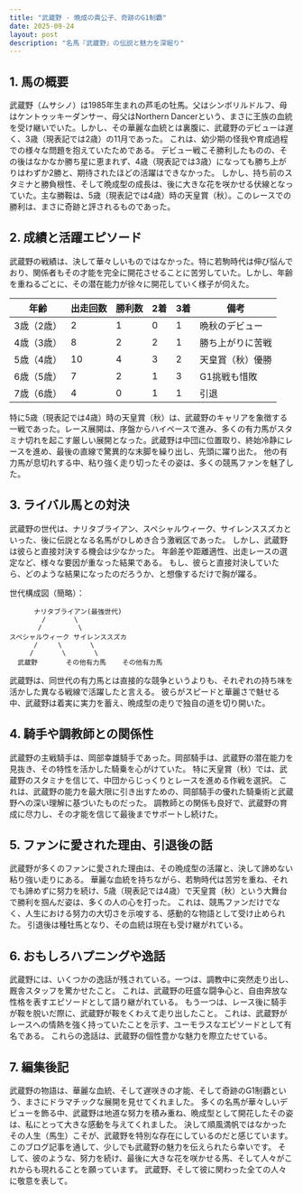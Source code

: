 ```yaml
---
title: "武蔵野 - 晩成の貴公子、奇跡のG1制覇"
date: 2025-09-24
layout: post
description: "名馬『武蔵野』の伝説と魅力を深堀り"
---
```


## 1. 馬の概要

武蔵野（ムサシノ）は1985年生まれの芦毛の牡馬。父はシンボリルドルフ、母はケントゥッキーダンサー、母父はNorthern Dancerという、まさに王族の血統を受け継いでいた。しかし、その華麗な血統とは裏腹に、武蔵野のデビューは遅く、3歳（現表記では2歳）の11月であった。  これは、幼少期の怪我や育成過程での様々な問題を抱えていたためである。  デビュー戦こそ勝利したものの、その後はなかなか勝ち星に恵まれず、4歳（現表記では3歳）になっても勝ち上がりはわずか2勝と、期待されたほどの活躍はできなかった。  しかし、持ち前のスタミナと勝負根性、そして晩成型の成長は、後に大きな花を咲かせる伏線となっていた。主な勝鞍は、5歳（現表記では4歳）時の天皇賞（秋）。このレースでの勝利は、まさに奇跡と評されるものであった。


## 2. 成績と活躍エピソード

武蔵野の戦績は、決して華々しいものではなかった。特に若駒時代は伸び悩んでおり、関係者もその才能を完全に開花させることに苦労していた。しかし、年齢を重ねるごとに、その潜在能力が徐々に開花していく様子が伺えた。

| 年齢 | 出走回数 | 勝利数 | 2着 | 3着 | 備考 |
|---|---|---|---|---|---|
| 3歳（2歳） | 2 | 1 | 0 | 1 | 晩秋のデビュー |
| 4歳（3歳） | 8 | 2 | 2 | 1 | 勝ち上がりに苦戦 |
| 5歳（4歳） | 10 | 4 | 3 | 2 | 天皇賞（秋）優勝 |
| 6歳（5歳） | 7 | 2 | 1 | 3 | G1挑戦も惜敗 |
| 7歳（6歳） | 4 | 0 | 1 | 1 | 引退 |


特に5歳（現表記では4歳）時の天皇賞（秋）は、武蔵野のキャリアを象徴する一戦であった。レース展開は、序盤からハイペースで進み、多くの有力馬がスタミナ切れを起こす厳しい展開となった。武蔵野は中団に位置取り、終始冷静にレースを進め、最後の直線で驚異的な末脚を繰り出し、先頭に躍り出た。  他の有力馬が息切れする中、粘り強く走り切ったその姿は、多くの競馬ファンを魅了した。


## 3. ライバル馬との対決

武蔵野の世代は、ナリタブライアン、スペシャルウィーク、サイレンススズカといった、後に伝説となる名馬がひしめき合う激戦区であった。  しかし、武蔵野は彼らと直接対決する機会は少なかった。  年齢差や距離適性、出走レースの選定など、様々な要因が重なった結果である。  もし、彼らと直接対決していたら、どのような結果になったのだろうか、と想像するだけで胸が躍る。

世代構成図（簡略）：

```
      ナリタブライアン(最強世代)
        /       \
       /         \
スペシャルウィーク サイレンススズカ
      /     \       \
     /       \       \
  武蔵野       その他有力馬    その他有力馬
```

武蔵野は、同世代の有力馬とは直接的な競争というよりも、それぞれの持ち味を活かした異なる戦線で活躍したと言える。  彼らがスピードと華麗さで魅せる中、武蔵野は着実に実力を蓄え、晩成型の走りで独自の道を切り開いた。


## 4. 騎手や調教師との関係性

武蔵野の主戦騎手は、岡部幸雄騎手であった。岡部騎手は、武蔵野の潜在能力を見抜き、その特性を活かした騎乗を心がけていた。  特に天皇賞（秋）では、武蔵野のスタミナを信じて、中団からじっくりとレースを進める作戦を選択。  これは、武蔵野の能力を最大限に引き出すための、岡部騎手の優れた騎乗術と武蔵野への深い理解に基づいたものだった。  調教師との関係も良好で、武蔵野の育成に尽力し、その才能を信じて最後までサポートし続けた。


## 5. ファンに愛された理由、引退後の話

武蔵野が多くのファンに愛された理由は、その晩成型の活躍と、決して諦めない粘り強い走りにある。  華麗な血統を持ちながら、若駒時代は苦労を重ね、それでも諦めずに努力を続け、5歳（現表記では4歳）で天皇賞（秋）という大舞台で勝利を掴んだ姿は、多くの人の心を打った。  これは、競馬ファンだけでなく、人生における努力の大切さを示唆する、感動的な物語として受け止められた。  引退後は種牡馬となり、その血統は現在も受け継がれている。


## 6. おもしろハプニングや逸話

武蔵野には、いくつかの逸話が残されている。一つは、調教中に突然走り出し、厩舎スタッフを驚かせたこと。  これは、武蔵野の旺盛な闘争心と、自由奔放な性格を表すエピソードとして語り継がれている。  もう一つは、レース後に騎手が鞍を脱いだ際に、武蔵野が鞍をくわえて走り出したこと。  これは、武蔵野がレースへの情熱を強く持っていたことを示す、ユーモラスなエピソードとして有名である。  これらの逸話は、武蔵野の個性豊かな魅力を際立たせている。


## 7. 編集後記

武蔵野の物語は、華麗な血統、そして遅咲きの才能、そして奇跡のG1制覇という、まさにドラマチックな展開を見せてくれました。  多くの名馬が華々しいデビューを飾る中、武蔵野は地道な努力を積み重ね、晩成型として開花したその姿は、私にとって大きな感動を与えてくれました。  決して順風満帆ではなかったその人生（馬生）こそが、武蔵野を特別な存在にしているのだと感じています。  このブログ記事を通して、少しでも武蔵野の魅力を伝えられたら幸いです。  そして、彼のような、努力を続け、最後に大きな花を咲かせる馬、そして人々がこれからも現れることを願っています。  武蔵野、そして彼に関わった全ての人々に敬意を表して。
